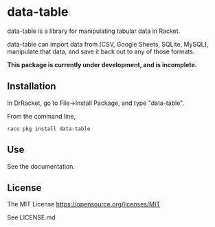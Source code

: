 # data-table

data-table is a library for manipulating tabular data in Racket.

data-table can import data from [CSV, Google Sheets, SQLite, MySQL], manipulate that data, and save it back out to any of those formats.

**This package is currently under development, and is incomplete.**

## Installation

In DrRacket, go to File->Install Package, and type "data-table".

From the command line,

```raco pkg install data-table```

## Use

See the documentation.

## License

The MIT License
https://opensource.org/licenses/MIT

See LICENSE.md
